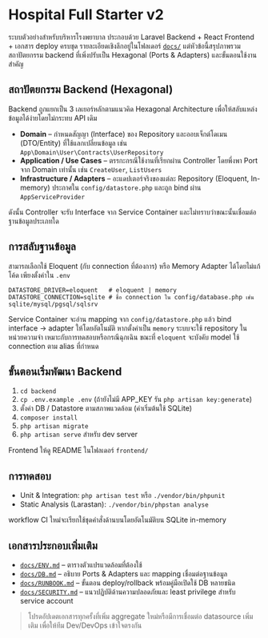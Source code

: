 # Hospital Full Starter v2

ระบบตัวอย่างสำหรับบริหารโรงพยาบาล ประกอบด้วย Laravel Backend + React Frontend + เอกสาร deploy ครบชุด รายละเอียดเชิงลึกอยู่ในโฟลเดอร์ [`docs/`](docs/) แต่หัวข้อนี้สรุปภาพรวมสถาปัตยกรรม backend ที่เพิ่งปรับเป็น Hexagonal (Ports & Adapters) และขั้นตอนใช้งานสำคัญ

## สถาปัตยกรรม Backend (Hexagonal)
Backend ถูกแยกเป็น 3 เลเยอร์หลักตามแนวคิด Hexagonal Architecture เพื่อให้สลับแหล่งข้อมูลได้ง่ายโดยไม่กระทบ API เดิม

- **Domain** – กำหนดสัญญา (Interface) ของ Repository และออบเจ็กต์โดเมน (DTO/Entity) ที่ใช้แลกเปลี่ยนข้อมูล เช่น `App\Domain\User\Contracts\UserRepository`
- **Application / Use Cases** – ตรรกะกรณีใช้งานที่เรียกผ่าน Controller โดยพึ่งพา Port จาก Domain เท่านั้น เช่น `CreateUser`, `ListUsers`
- **Infrastructure / Adapters** – อะแดปเตอร์จริงของแต่ละ Repository (Eloquent, In-memory) ประกาศใน `config/datastore.php` และถูก bind ผ่าน `AppServiceProvider`

ดังนั้น Controller จะรับ Interface จาก Service Container และไม่ทราบว่าขณะนั้นเชื่อมต่อฐานข้อมูลประเภทใด

## การสลับฐานข้อมูล
สามารถเลือกใช้ Eloquent (กับ connection ที่ต้องการ) หรือ Memory Adapter ได้โดยไม่แก้โค้ด เพียงตั้งค่าใน `.env`

```env
DATASTORE_DRIVER=eloquent   # eloquent | memory
DATASTORE_CONNECTION=sqlite # ชื่อ connection ใน config/database.php เช่น sqlite/mysql/pgsql/sqlsrv
```

Service Container จะอ่าน mapping จาก `config/datastore.php` แล้ว bind interface → adapter ให้โดยอัตโนมัติ หากตั้งค่าเป็น `memory` ระบบจะใช้ repository ในหน่วยความจำ เหมาะกับการทดสอบหรือกรณีฉุกเฉิน ขณะที่ `eloquent` จะบังคับ model ใช้ connection ตาม alias ที่กำหนด

## ขั้นตอนเริ่มพัฒนา Backend
1. `cd backend`
2. `cp .env.example .env` (ถ้ายังไม่มี APP_KEY รัน `php artisan key:generate`)
3. ตั้งค่า DB / Datastore ตามสภาพแวดล้อม (ค่าเริ่มต้นใช้ SQLite)
4. `composer install`
5. `php artisan migrate`
6. `php artisan serve` สำหรับ dev server

Frontend ให้ดู README ในโฟลเดอร์ `frontend/`

## การทดสอบ
- Unit & Integration: `php artisan test` หรือ `./vendor/bin/phpunit`
- Static Analysis (Larastan): `./vendor/bin/phpstan analyse`

workflow CI ใหม่จะเรียกใช้ชุดคำสั่งด้านบนโดยอัตโนมัติบน SQLite in-memory

## เอกสารประกอบเพิ่มเติม
- [`docs/ENV.md`](docs/ENV.md) – ตารางตัวแปรแวดล้อมที่ต้องใช้
- [`docs/DB.md`](docs/DB.md) – อธิบาย Ports & Adapters และ mapping เชื่อมต่อฐานข้อมูล
- [`docs/RUNBOOK.md`](docs/RUNBOOK.md) – ขั้นตอน deploy/rollback พร้อมคู่มือเปิดใช้ DB หลายชนิด
- [`docs/SECURITY.md`](docs/SECURITY.md) – แนวปฏิบัติด้านความปลอดภัยและ least privilege สำหรับ service account

> โปรดอัปเดตเอกสารทุกครั้งที่เพิ่ม aggregate ใหม่หรือมีการเชื่อมต่อ datasource เพิ่มเติม เพื่อให้ทีม Dev/DevOps เข้าใจตรงกัน
